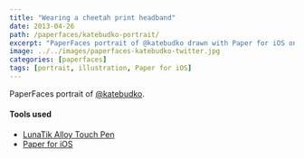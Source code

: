 ```yaml
---
title: "Wearing a cheetah print headband"
date: 2013-04-26
path: /paperfaces/katebudko-portrait/
excerpt: "PaperFaces portrait of @katebudko drawn with Paper for iOS on an iPad."
image: ../../images/paperfaces-katebudko-twitter.jpg
categories: [paperfaces]
tags: [portrait, illustration, Paper for iOS]
---
```


PaperFaces portrait of [@katebudko](https://twitter.com/katebudko).

#### Tools used

- [LunaTik Alloy Touch Pen](https://www.amazon.com/gp/product/B00821TR7G/ref=as_li_ss_tl?ie=UTF8&tag=mademist-20&linkCode=as2&camp=1789&creative=390957&creativeASIN=B00821TR7G)
- [Paper for iOS](https://paper.bywetransfer.com/)
